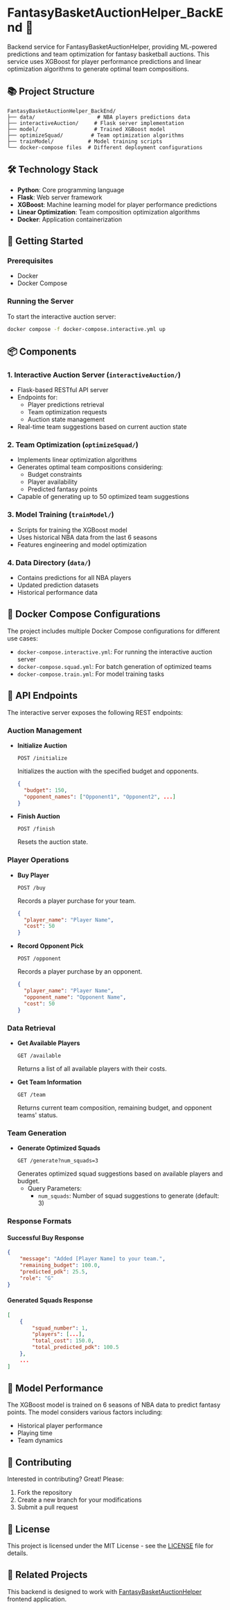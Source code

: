 # FantasyBasketAuctionHelper_BackEnd 🏀

Backend service for FantasyBasketAuctionHelper, providing ML-powered predictions and team optimization for fantasy basketball auctions. This service uses XGBoost for player performance predictions and linear optimization algorithms to generate optimal team compositions.

## 📚 Project Structure

```
FantasyBasketAuctionHelper_BackEnd/
├── data/                    # NBA players predictions data
├── interactiveAuction/     # Flask server implementation
├── model/                  # Trained XGBoost model
├── optimizeSquad/         # Team optimization algorithms
├── trainModel/           # Model training scripts
└── docker-compose files  # Different deployment configurations
```

## 🛠️ Technology Stack

- **Python**: Core programming language
- **Flask**: Web server framework
- **XGBoost**: Machine learning model for player performance predictions
- **Linear Optimization**: Team composition optimization algorithms
- **Docker**: Application containerization

## 🚀 Getting Started

### Prerequisites
- Docker
- Docker Compose

### Running the Server

To start the interactive auction server:
```bash
docker compose -f docker-compose.interactive.yml up
```

## 📦 Components

### 1. Interactive Auction Server (`interactiveAuction/`)
- Flask-based RESTful API server
- Endpoints for:
  - Player predictions retrieval
  - Team optimization requests
  - Auction state management
- Real-time team suggestions based on current auction state

### 2. Team Optimization (`optimizeSquad/`)
- Implements linear optimization algorithms
- Generates optimal team compositions considering:
  - Budget constraints
  - Player availability
  - Predicted fantasy points
- Capable of generating up to 50 optimized team suggestions

### 3. Model Training (`trainModel/`)
- Scripts for training the XGBoost model
- Uses historical NBA data from the last 6 seasons
- Features engineering and model optimization

### 4. Data Directory (`data/`)
- Contains predictions for all NBA players
- Updated prediction datasets
- Historical performance data

## 🔄 Docker Compose Configurations

The project includes multiple Docker Compose configurations for different use cases:

- `docker-compose.interactive.yml`: For running the interactive auction server
- `docker-compose.squad.yml`: For batch generation of optimized teams
- `docker-compose.train.yml`: For model training tasks

## 📡 API Endpoints

The interactive server exposes the following REST endpoints:

### Auction Management
- **Initialize Auction**
  ```
  POST /initialize
  ```
  Initializes the auction with the specified budget and opponents.
  ```json
  {
    "budget": 150,
    "opponent_names": ["Opponent1", "Opponent2", ...]
  }
  ```

- **Finish Auction**
  ```
  POST /finish
  ```
  Resets the auction state.

### Player Operations
- **Buy Player**
  ```
  POST /buy
  ```
  Records a player purchase for your team.
  ```json
  {
    "player_name": "Player Name",
    "cost": 50
  }
  ```

- **Record Opponent Pick**
  ```
  POST /opponent
  ```
  Records a player purchase by an opponent.
  ```json
  {
    "player_name": "Player Name",
    "opponent_name": "Opponent Name",
    "cost": 50
  }
  ```

### Data Retrieval
- **Get Available Players**
  ```
  GET /available
  ```
  Returns a list of all available players with their costs.

- **Get Team Information**
  ```
  GET /team
  ```
  Returns current team composition, remaining budget, and opponent teams' status.

### Team Generation
- **Generate Optimized Squads**
  ```
  GET /generate?num_squads=3
  ```
  Generates optimized squad suggestions based on available players and budget.
  - Query Parameters:
    - `num_squads`: Number of squad suggestions to generate (default: 3)

### Response Formats

#### Successful Buy Response
```json
{
    "message": "Added [Player Name] to your team.",
    "remaining_budget": 100.0,
    "predicted_pdk": 25.5,
    "role": "G"
}
```

#### Generated Squads Response
```json
[
    {
        "squad_number": 1,
        "players": [...],
        "total_cost": 150.0,
        "total_predicted_pdk": 100.5
    },
    ...
]
```

## 🎯 Model Performance

The XGBoost model is trained on 6 seasons of NBA data to predict fantasy points. The model considers various factors including:
- Historical player performance
- Playing time
- Team dynamics

## 🤝 Contributing

Interested in contributing? Great! Please:
1. Fork the repository
2. Create a new branch for your modifications
3. Submit a pull request

## 📝 License

This project is licensed under the MIT License - see the [LICENSE](LICENSE) file for details.

## 🔗 Related Projects

This backend is designed to work with [FantasyBasketAuctionHelper](https://github.com/Simi24/FantasyBasketAuctionHelper) frontend application.
